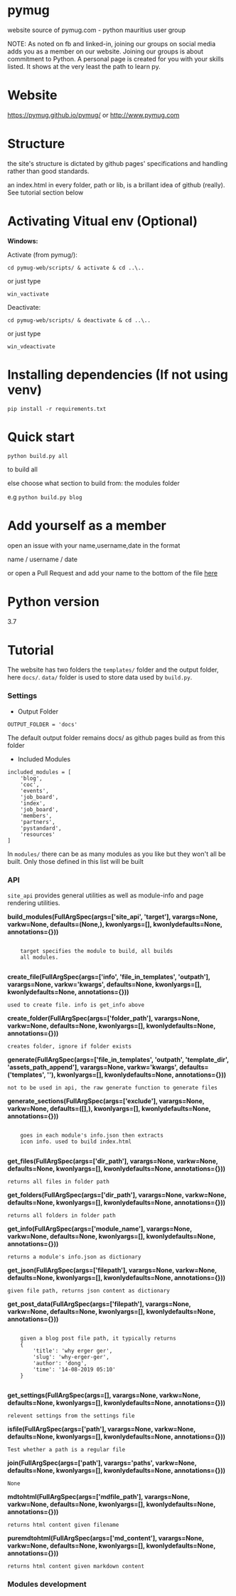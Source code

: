 # pymug
website source of pymug.com - python mauritius user group

NOTE: As noted on fb and linked-in, joining our groups on social media adds you as a member on our website. Joining our groups is about commitment to Python. A personal page is created for you with your skills listed. It shows at the very least the path to learn py.

# Website
https://pymug.github.io/pymug/ or http://www.pymug.com

# Structure
the site's structure is dictated by github pages' specifications and handling rather than good standards.

an index.html in every folder, path or lib, is a brillant idea of github (really). See tutorial section below

# Activating Vitual env (Optional)

**Windows:**

Activate (from pymug/):

```
cd pymug-web/scripts/ & activate & cd ..\..
```

or just type

```
win_vactivate
```

Deactivate:

```
cd pymug-web/scripts/ & deactivate & cd ..\..
```

or just type

```
win_vdeactivate
```

# Installing dependencies (If not using venv)

```
pip install -r requirements.txt
```

# Quick start

```
python build.py all
```

to build all

else choose what section to build from: the modules folder

e.g `python build.py blog`

# Add yourself as a member

open an issue with your name,username,date in the format

name / username / date

or open a Pull Request and add your name to the bottom of the file [here](https://github.com/pymug/pymug/blob/master/docs/data/members_basic/members.txt)

# Python version 

3.7

# Tutorial

The website has two folders the `templates/` folder and the output folder, here `docs/`. `data/` folder is used to store data used by `build.py`. 

### Settings

- Output Folder
```
OUTPUT_FOLDER = 'docs'
```

The default output folder remains docs/ as github pages build as from this folder

- Included Modules

```
included_modules = [
    'blog',
    'coc',
    'events',
    'job_board',
    'index',
    'job_board',
    'members',
    'partners',
    'pystandard',
    'resources'
]
```

In `modules/` there can be as many modules as you like but they won't all be built. Only those defined in this list will be built

### API

`site_api` provides general utilities as well as module-info and page rendering utilities.


**build_modules(FullArgSpec(args=['site_api', 'target'], varargs=None, varkw=None, defaults=(None,), kwonlyargs=[], kwonlydefaults=None, annotations={}))**

```

    target specifies the module to build, all builds
    all modules.
    
```

**create_file(FullArgSpec(args=['info', 'file_in_templates', 'outpath'], varargs=None, varkw='kwargs', defaults=None, kwonlyargs=[], kwonlydefaults=None, annotations={}))**

```
used to create file. info is get_info above
```

**create_folder(FullArgSpec(args=['folder_path'], varargs=None, varkw=None, defaults=None, kwonlyargs=[], kwonlydefaults=None, annotations={}))**

```
creates folder, ignore if folder exists
```

**generate(FullArgSpec(args=['file_in_templates', 'outpath', 'template_dir', 'assets_path_append'], varargs=None, varkw='kwargs', defaults=('templates', ''), kwonlyargs=[], kwonlydefaults=None, annotations={}))**

```
not to be used in api, the raw generate function to generate files
```

**generate_sections(FullArgSpec(args=['exclude'], varargs=None, varkw=None, defaults=([],), kwonlyargs=[], kwonlydefaults=None, annotations={}))**

```

    goes in each module's info.json then extracts
    icon info. used to build index.html
    
```

**get_files(FullArgSpec(args=['dir_path'], varargs=None, varkw=None, defaults=None, kwonlyargs=[], kwonlydefaults=None, annotations={}))**

```
returns all files in folder path
```

**get_folders(FullArgSpec(args=['dir_path'], varargs=None, varkw=None, defaults=None, kwonlyargs=[], kwonlydefaults=None, annotations={}))**

```
returns all folders in folder path
```

**get_info(FullArgSpec(args=['module_name'], varargs=None, varkw=None, defaults=None, kwonlyargs=[], kwonlydefaults=None, annotations={}))**

```
returns a module's info.json as dictionary
```

**get_json(FullArgSpec(args=['filepath'], varargs=None, varkw=None, defaults=None, kwonlyargs=[], kwonlydefaults=None, annotations={}))**

```
given file path, returns json content as dictionary
```

**get_post_data(FullArgSpec(args=['filepath'], varargs=None, varkw=None, defaults=None, kwonlyargs=[], kwonlydefaults=None, annotations={}))**

```

    given a blog post file path, it typically returns
    {
        'title': 'why erger ger',
        'slug': 'why-erger-ger',
        'author': 'dong',
        'time': '14-08-2019 05:10'
    }
    
```

**get_settings(FullArgSpec(args=[], varargs=None, varkw=None, defaults=None, kwonlyargs=[], kwonlydefaults=None, annotations={}))**

```
relevent settings from the settings file
```

**isfile(FullArgSpec(args=['path'], varargs=None, varkw=None, defaults=None, kwonlyargs=[], kwonlydefaults=None, annotations={}))**

```
Test whether a path is a regular file
```

**join(FullArgSpec(args=['path'], varargs='paths', varkw=None, defaults=None, kwonlyargs=[], kwonlydefaults=None, annotations={}))**

```
None
```

**mdtohtml(FullArgSpec(args=['mdfile_path'], varargs=None, varkw=None, defaults=None, kwonlyargs=[], kwonlydefaults=None, annotations={}))**

```
returns html content given filename
```

**puremdtohtml(FullArgSpec(args=['md_content'], varargs=None, varkw=None, defaults=None, kwonlyargs=[], kwonlydefaults=None, annotations={}))**

```
returns html content given markdown content
```


### Modules development



